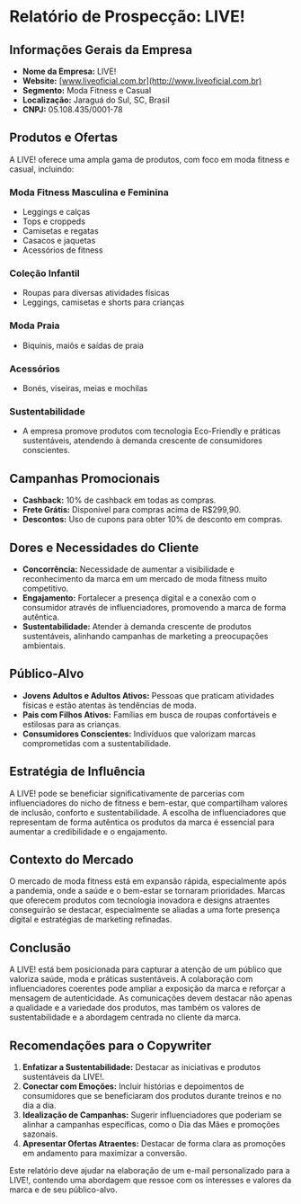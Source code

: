 # Relatório de Prospecção: LIVE!

## Informações Gerais da Empresa
- **Nome da Empresa:** LIVE!
- **Website:** [www.liveoficial.com.br](http://www.liveoficial.com.br)
- **Segmento:** Moda Fitness e Casual
- **Localização:** Jaraguá do Sul, SC, Brasil
- **CNPJ:** 05.108.435/0001-78

## Produtos e Ofertas
A LIVE! oferece uma ampla gama de produtos, com foco em moda fitness e casual, incluindo:

### Moda Fitness Masculina e Feminina
- Leggings e calças
- Tops e croppeds
- Camisetas e regatas
- Casacos e jaquetas
- Acessórios de fitness

### Coleção Infantil
- Roupas para diversas atividades físicas
- Leggings, camisetas e shorts para crianças

### Moda Praia
- Biquínis, maiôs e saídas de praia

### Acessórios
- Bonés, viseiras, meias e mochilas

### Sustentabilidade
- A empresa promove produtos com tecnologia Eco-Friendly e práticas sustentáveis, atendendo à demanda crescente de consumidores conscientes.

## Campanhas Promocionais
- **Cashback:** 10% de cashback em todas as compras.
- **Frete Grátis:** Disponível para compras acima de R$299,90.
- **Descontos:** Uso de cupons para obter 10% de desconto em compras.

## Dores e Necessidades do Cliente
- **Concorrência:** Necessidade de aumentar a visibilidade e reconhecimento da marca em um mercado de moda fitness muito competitivo.
- **Engajamento:** Fortalecer a presença digital e a conexão com o consumidor através de influenciadores, promovendo a marca de forma autêntica.
- **Sustentabilidade:** Atender à demanda crescente de produtos sustentáveis, alinhando campanhas de marketing a preocupações ambientais.

## Público-Alvo
- **Jovens Adultos e Adultos Ativos:** Pessoas que praticam atividades físicas e estão atentas às tendências de moda.
- **Pais com Filhos Ativos:** Famílias em busca de roupas confortáveis e estilosas para as crianças.
- **Consumidores Conscientes:** Indivíduos que valorizam marcas comprometidas com a sustentabilidade.

## Estratégia de Influência
A LIVE! pode se beneficiar significativamente de parcerias com influenciadores do nicho de fitness e bem-estar, que compartilham valores de inclusão, conforto e sustentabilidade. A escolha de influenciadores que representam de forma autêntica os produtos da marca é essencial para aumentar a credibilidade e o engajamento.

## Contexto do Mercado
O mercado de moda fitness está em expansão rápida, especialmente após a pandemia, onde a saúde e o bem-estar se tornaram prioridades. Marcas que oferecem produtos com tecnologia inovadora e designs atraentes conseguirão se destacar, especialmente se aliadas a uma forte presença digital e estratégias de marketing refinadas.

## Conclusão
A LIVE! está bem posicionada para capturar a atenção de um público que valoriza saúde, moda e práticas sustentáveis. A colaboração com influenciadores coerentes pode ampliar a exposição da marca e reforçar a mensagem de autenticidade. As comunicações devem destacar não apenas a qualidade e a variedade dos produtos, mas também os valores de sustentabilidade e a abordagem centrada no cliente da marca.

## Recomendações para o Copywriter
1. **Enfatizar a Sustentabilidade:** Destacar as iniciativas e produtos sustentáveis da LIVE!.
2. **Conectar com Emoções:** Incluir histórias e depoimentos de consumidores que se beneficiaram dos produtos durante treinos e no dia a dia.
3. **Idealização de Campanhas:** Sugerir influenciadores que poderiam se alinhar a campanhas específicas, como o Dia das Mães e promoções sazonais.
4. **Apresentar Ofertas Atraentes:** Destacar de forma clara as promoções em andamento para maximizar a conversão.

Este relatório deve ajudar na elaboração de um e-mail personalizado para a LIVE!, contendo uma abordagem que ressoe com os interesses e valores da marca e de seu público-alvo.
